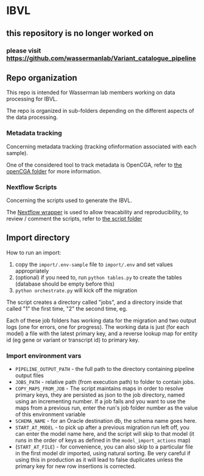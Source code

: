 # IBVL

## this repository is no longer worked on
### please visit https://github.com/wassermanlab/Variant_catalogue_pipeline

## Repo organization

This repo is intended for Wasserman lab members working on data processing for IBVL.

The repo is organized in sub-folders depending on the different aspects of the data processing.

### Metadata tracking
Concerning metadata tracking (tracking ofinformation associated with each sample).

One of the considered tool to track metadata is OpenCGA, refer to [the openCGA folder](https://github.com/scorreard/IBVL/tree/main/opencga) for more information.

### Nextflow Scripts
Concerning the scripts used to generate the IBVL.

The [Nextflow wrapper](https://www.nextflow.io) is used to allow treacability and reproducibility, to review / comment the scripts, refer to [the script folder](https://github.com/scorreard/IBVL/tree/main/Nextflow_script)

## Import directory

How to run an import:
  1) copy the `import/.env-sample` file to `import/.env` and set values appropriately
  2) (optional) if you need to, run `python tables.py` to create the tables (database should be empty before this)
  3) `python orchestrate.py` will kick off the migration

The script creates a directory called "jobs", and a directory inside that called "1" the first time, "2" the second time, eg. 

Each of these job folders has working data for the migration and two output logs (one for errors, one for progress). The working data is just (for each model) a file with the latest primary key, and a reverse lookup map for entity id (eg gene or variant or transcript id) to primary key.

### Import environment vars
  - `PIPELINE_OUTPUT_PATH` - the full path to the directory containing pipeline output files
  - `JOBS_PATH` - relative path (from execution path) to folder to contain jobs.
  - `COPY_MAPS_FROM_JOB` - The script maintains maps in order to resolve primary keys, they are persisted as json to the job directory, named using an incrementing number. If a job fails and you want to use the maps from a previous run, enter the run's job folder number as the value of this environment variable
  - `SCHEMA_NAME` - for an Oracle destination db, the schema name goes here.
  - `START_AT_MODEL` - to pick up after a previous migration run left off, you can enter the model name here, and the script will skip to that model (it runs in the order of keys as defined in the `model_import_actions` map)
  - (`START_AT_FILE`) - for convenience, you can also skip to a particular file in the first model dir imported, using natural sorting. Be very careful if using this in production as it will lead to false duplicates unless the primary key for new row insertions is corrected.
